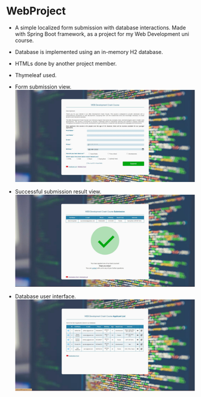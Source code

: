 # WebProject
- A simple localized form submission with database interactions. Made with Spring Boot framework, as a project for my Web Development uni course. 
- Database is implemented using an in-memory H2 database.
- HTMLs done by another project member.
- Thymeleaf used.

- Form submission view.
![Submission Form View](formView.JPG)

- Successful submission result view.
![Result View](resultView.JPG)

- Database user interface.
![Database View](dbListView.JPG)
